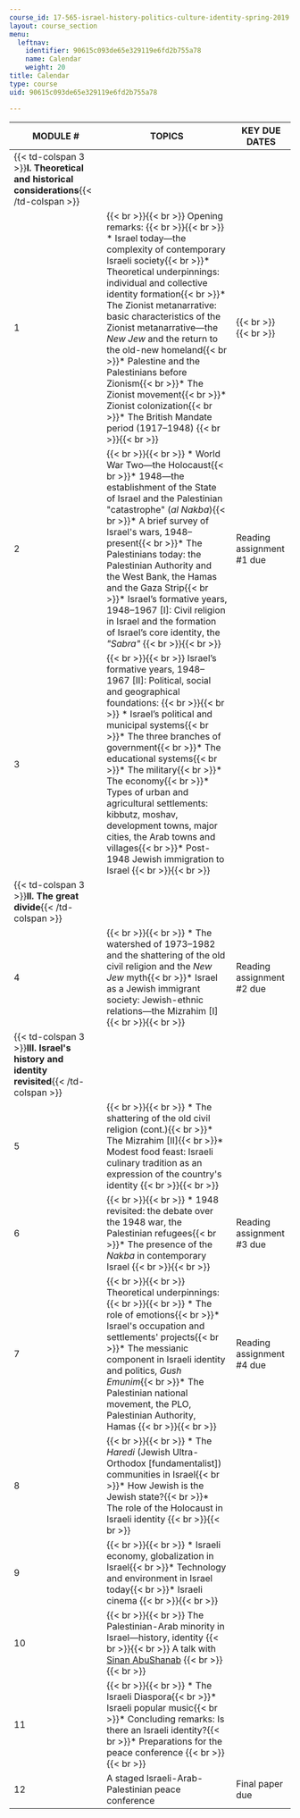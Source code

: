```yaml
---
course_id: 17-565-israel-history-politics-culture-identity-spring-2019
layout: course_section
menu:
  leftnav:
    identifier: 90615c093de65e329119e6fd2b755a78
    name: Calendar
    weight: 20
title: Calendar
type: course
uid: 90615c093de65e329119e6fd2b755a78

---
```


| MODULE # | TOPICS | KEY DUE DATES |
| --- | --- | --- |
| {{< td-colspan 3 >}}**I. Theoretical and historical considerations**{{< /td-colspan >}} |||
| 1 |  {{< br >}}{{< br >}} Opening remarks: {{< br >}}{{< br >}} *   Israel today—the complexity of contemporary Israeli society{{< br >}}*   Theoretical underpinnings: individual and collective identity formation{{< br >}}*   The Zionist metanarrative: basic characteristics of the Zionist metanarrative—the _New Jew_ and the return to the old-new homeland{{< br >}}*   Palestine and the Palestinians before Zionism{{< br >}}*   The Zionist movement{{< br >}}*   Zionist colonization{{< br >}}*   The British Mandate period (1917–1948) {{< br >}}{{< br >}}  |  {{< br >}}{{< br >}}  |
| 2 |  {{< br >}}{{< br >}} *   World War Two—the Holocaust{{< br >}}*   1948—the establishment of the State of Israel and the Palestinian "catastrophe" (_al Nakba_){{< br >}}*   A brief survey of Israel's wars, 1948–present{{< br >}}*   The Palestinians today: the Palestinian Authority and the West Bank, the Hamas and the Gaza Strip{{< br >}}*   Israel’s formative years, 1948–1967 \[I\]: Civil religion in Israel and the formation of Israel’s core identity, the _"Sabra"_ {{< br >}}{{< br >}}  | Reading assignment #1 due |
| 3 |  {{< br >}}{{< br >}} Israel’s formative years, 1948–1967 \[II\]: Political, social and geographical foundations: {{< br >}}{{< br >}} *   Israel’s political and municipal systems{{< br >}}*   The three branches of government{{< br >}}*   The educational systems{{< br >}}*   The military{{< br >}}*   The economy{{< br >}}*   Types of urban and agricultural settlements: kibbutz, moshav, development towns, major cities, the Arab towns and villages{{< br >}}*   Post-1948 Jewish immigration to Israel {{< br >}}{{< br >}}  | &nbsp; |
| {{< td-colspan 3 >}}**II. The great divide**{{< /td-colspan >}} |||
| 4 |  {{< br >}}{{< br >}} *   The watershed of 1973–1982 and the shattering of the old civil religion and the _New Jew_ myth{{< br >}}*   Israel as a Jewish immigrant society: Jewish-ethnic relations—the Mizrahim \[I\] {{< br >}}{{< br >}}  | Reading assignment #2 due  |
| {{< td-colspan 3 >}}**III. Israel's history and identity revisited**{{< /td-colspan >}} |||
| 5 |  {{< br >}}{{< br >}} *   The shattering of the old civil religion (cont.){{< br >}}*   The Mizrahim \[II\]{{< br >}}*   Modest food feast: Israeli culinary tradition as an expression of the country's identity {{< br >}}{{< br >}}  | &nbsp; |
| 6 |  {{< br >}}{{< br >}} *   1948 revisited: the debate over the 1948 war, the Palestinian refugees{{< br >}}*   The presence of the _Nakba_ in contemporary Israel {{< br >}}{{< br >}}  | Reading assignment #3 due |
| 7 |  {{< br >}}{{< br >}} Theoretical underpinnings: {{< br >}}{{< br >}} *   The role of emotions{{< br >}}*   Israel's occupation and settlements' projects{{< br >}}*   The messianic component in Israeli identity and politics, _Gush Emunim_{{< br >}}*   The Palestinian national movement, the PLO, Palestinian Authority, Hamas {{< br >}}{{< br >}}  | Reading assignment #4 due |
| 8 |  {{< br >}}{{< br >}} *   The _Haredi_ (Jewish Ultra-Orthodox \[fundamentalist\]) communities in Israel{{< br >}}*   How Jewish is the Jewish state?{{< br >}}*   The role of the Holocaust in Israeli identity {{< br >}}{{< br >}}  | &nbsp; |
| 9 |  {{< br >}}{{< br >}} *   Israeli economy, globalization in Israel{{< br >}}*   Technology and environment in Israel today{{< br >}}*   Israeli cinema {{< br >}}{{< br >}}  | &nbsp; |
| 10 |  {{< br >}}{{< br >}} The Palestinian-Arab minority in Israel—history, identity {{< br >}}{{< br >}} A talk with [Sinan AbuShanab](https://mitsloan.mit.edu/staff/directory/sinan-abushanab) {{< br >}}{{< br >}}  | &nbsp; |
| 11 |  {{< br >}}{{< br >}} *   The Israeli Diaspora{{< br >}}*   Israeli popular music{{< br >}}*   Concluding remarks: Is there an Israeli identity?{{< br >}}*   Preparations for the peace conference {{< br >}}{{< br >}}  | &nbsp; |
| 12 | A staged Israeli-Arab-Palestinian peace conference | Final paper due